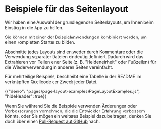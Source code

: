 # Beispiele für das Seitenlayout

<p class="description">Wir haben eine Auswahl der grundlegenden Seitenlayouts, um Ihnen beim Einstieg in die App zu helfen.</p>

Sie können mit einer der [ Beispielanwendungen](https://github.com/mui-org/material-ui/tree/master/examples) kombiniert werden, um einen kompletten Starter zu bilden.

Abschnitte jedes Layouts sind entweder durch Kommentare oder die Verwendung separater Dateien eindeutig definiert. Dadurch wird das Extrahieren von Teilen einer Seite (z. B. "Heldeneinheit" oder Fußzeilen) für die Wiederverwendung in anderen Seiten vereinfacht.

Für mehrteilige Beispiele, beschreibt eine Tabelle in der README im verknüpften Quellcode der Zweck jeder Datei.

{{"demo": "pages/page-layout-examples/PageLayoutExamples.js", "hideHeader": true}}

Wenn Sie während Sie die Beispiele verwenden Änderungen oder Verbesserungen vornehmen, die die Entwickler Erfahrung verbessern könnte, oder Sie mögen ein weiteres Beispiel dazu beitragen, denken Sie doch über einen [ Pull-Request auf GitHub](https://github.com/mui-org/material-ui/pulls) nach.